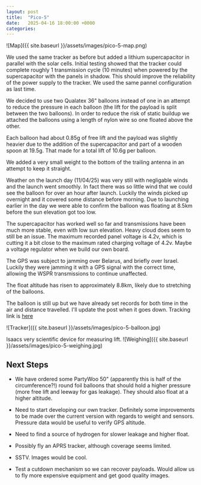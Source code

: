 ```yaml
---
layout: post
title:  "Pico-5"
date:   2025-04-16 18:00:00 +0000
categories:
---
```

![Map]({{ site.baseurl }}/assets/images/pico-5-map.png)


We used the same tracker as before but added a lithium supercapacitor in parallel with the solar cells. Initial testing showed that the tracker could complete roughly 1 transmission cycle (10 minutes) when powered by the supercapacitor with the panels in shadow. This should improve the reliability of the power supply to the tracker. We used the same pannel configuration as last time.

We decided to use two Qualatex 36" balloons instead of one in an attempt to reduce the pressure in each balloon (the lift for the payload is split between the two balloons). In order to reduce the risk of static buildup we attached the balloons using a length of nylon wire so one floated above the other.

Each balloon had about 0.85g of free lift and the payload was slightly heavier due to the addition of the supercapacitor and part of a wooden spoon at 19.5g. That made for a total lift of 10.6g per balloon.

We added a very small weight to the bottom of the trailing antenna in an attempt to keep it straight.

Weather on the launch day (11/04/25) was very still with negligable winds and the launch went smoothly. In fact there was so little wind that we could see the balloon for over an hour after launch. Luckily the winds picked up overnight and it covered some distance before morning. Due to launching earlier in the day we were able to confirm the balloon was floating at 8.5km before the sun elevation got too low.

The supercapacitor has worked well so far and transmissions have been much more stable, even with low sun elevation. Heavy cloud does seem to still be an issue. The maximum recorded panel voltage is 4.2v, which is cutting it a bit close to the maximum rated charging voltage of 4.2v. Maybe a voltage regulator when we build our own board.

The GPS was subject to jamming over Belarus, and briefly over Israel. Luckily they were jamming it with a GPS signal with the correct time, allowing the WSPR transmissions to continue unaffected.

The float altitude has risen to approximately 8.8km, likely due to stretching of the balloons.

The balloon is still up but we have already set records for both time in the air and distance travelled. I'll update the post when it goes down.
Tracking link is [here](https://traquito.github.io/search/spots/dashboard/?band=10m&channel=225&callsign=M7GAQ&dtGte=2025-04-11)

![Tracker]({{ site.baseurl }}/assets/images/pico-5-balloon.jpg)

Isaacs very scientific device for measuring lift.
![Weighing]({{ site.baseurl }}/assets/images/pico-5-weighing.jpg)


## Next Steps
* We have ordered some PartyWoo 50" (apparently this is half of the circumference?!) round foil balloons that should hold a higher pressure (more free lift and leeway for gas leakage). They should also float at a higher altitude.

* Need to start developing our own tracker. Definitely some improvements to be made over the current version with regards to weight and sensors. Pressure data would be useful to verify GPS altitude.

* Need to find a source of hydrogen for slower leakage and higher float.

* Possibly fly an APRS tracker, although coverage seems limited.

* SSTV. Images would be cool.

* Test a cutdown mechanism so we can recover payloads. Would allow us to fly more expensive equipment and get good quality images.